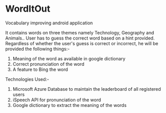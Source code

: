 # WordItOut
Vocabulary improving android application

It contains words on three themes namely Technology, Geography and Animals..
User has to guess the correct word based on a hint provided.
Regardless of whether the user's guess is correct or incorrect, he will be provided the following things:-

1) Meaning of the word as available in google dictionary
2) Correct  pronunciation of the word
3) A feature to Bing the word


Technologies Used:- 
1) Microsoft Azure Database to maintain the leaderboard of all registered users
2) iSpeech API for pronunciation of the word
3) Google dictionary to extract the meaning of the words


